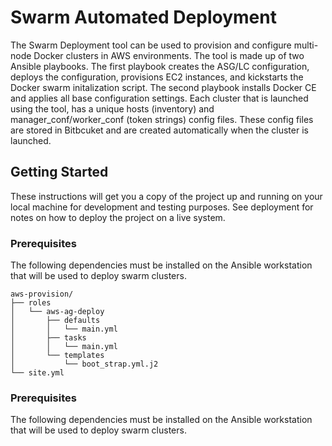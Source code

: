# Swarm Automated Deployment

The Swarm Deployment tool can be used to provision and configure multi-node Docker clusters in AWS environments. The tool is made up of two Ansible playbooks. The first playbook creates the ASG/LC configuration, deploys the configuration, provisions EC2 instances, and kickstarts the Docker swarm initalization script. The second playbook installs Docker CE and applies all base configuration settings. Each cluster that is launched using the tool, has a unique hosts (inventory) and manager_conf/worker_conf (token strings) config files. These config files are stored in Bitbcuket and are created automatically when the cluster is launched. 

## Getting Started

These instructions will get you a copy of the project up and running on your local machine for development and testing purposes. See deployment for notes on how to deploy the project on a live system.

### Prerequisites

The following dependencies must be installed on the Ansible workstation that will be used to deploy swarm clusters. 

```
aws-provision/
├── roles
│   └── aws-ag-deploy
│       ├── defaults
│       │   └── main.yml
│       ├── tasks
│       │   └── main.yml
│       └── templates
│           └── boot_strap.yml.j2
└── site.yml
```

### Prerequisites

The following dependencies must be installed on the Ansible workstation that will be used to deploy swarm clusters. 
